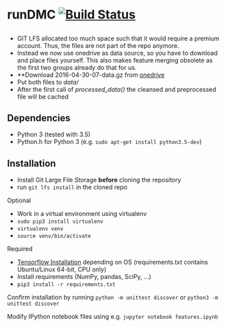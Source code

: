 # runDMC [![Build Status](https://travis-ci.com/AlexImmer/run-dmc.svg?token=RTEhNHKreGSnaC3U1jh2&branch=master)](https://travis-ci.com/AlexImmer/run-dmc)

##
- GIT LFS allocated too much space such that it would require a premium account. Thus, the files are not part of the repo anymore.
- Instead we now use onedrive as data source, so you have to download and place files yourself. This also makes feature merging obsolete as the first two groups already do that for us.
- **Download 2016-04-30-07-data.gz from [onedrive](https://onedrive.live.com/?authkey=%21AAjJc4NIZ1ot97U&id=876D0040AD5E0EBE%213618&cid=876D0040AD5E0EBE)
- Put both files to *data/*
- After the first call of *processed_data()* the cleansed and preprocessed file will be cached

## Dependencies
- Python 3 (tested with 3.5)
- Python.h for Python 3 (e.g. `sudo apt-get install python3.5-dev`)

## Installation
- Install Git Large File Storage **before** cloning the repository  
- run `git lfs install` in the cloned repo  

Optional
- Work in a virtual environment using virtualenv
- `sudo pip3 install virtualenv`  
- `virtualenv venv`
- `source venv/bin/activate`

Required
- [Tensorflow Installation](https://www.tensorflow.org/versions/r0.8/get_started/os_setup.html#pip-installation) depending on OS (requirements.txt contains Ubuntu/Linux 64-bit, CPU only)
- Install requirements (NumPy, pandas, SciPy, ...)
- `pip3 install -r requirements.txt`

Confirm installation by running `python -m unittest discover` or `python3 -m unittest discover`

Modify IPython notebook files using e.g. `jupyter notebook features.ipynb`
